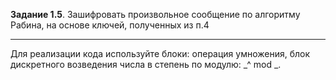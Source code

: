 **Задание 1.5**. 
Зашифровать произвольное сообщение по алгоритму Рабина, на основе ключей, полученных из п.4

---

Для реализации кода используйте блоки: операция умножения, блок дискретного возведения числа в степень по модулю: _^ mod _. 
